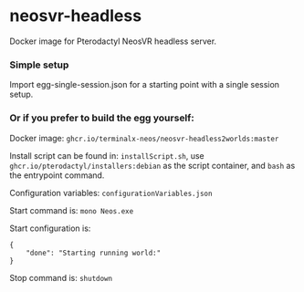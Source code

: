 # neosvr-headless
Docker image for Pterodactyl NeosVR headless server.

### Simple setup

Import egg-single-session.json for a starting point with a single session setup. 

### Or if you prefer to build the egg yourself:

Docker image: `ghcr.io/terminalx-neos/neosvr-headless2worlds:master`

Install script can be found in: `installScript.sh`, use `ghcr.io/pterodactyl/installers:debian` as the script container, and `bash` as the entrypoint command.

Configuration variables: `configurationVariables.json`

Start command is: `mono Neos.exe`

Start configuration is: 
```
{
    "done": "Starting running world:"
}
```

Stop command is: `shutdown`
